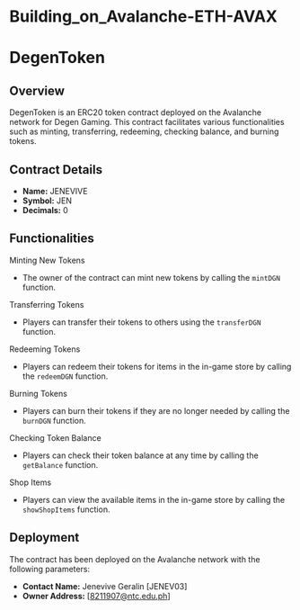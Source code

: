 # Building_on_Avalanche-ETH-AVAX

# DegenToken

## Overview

DegenToken is an ERC20 token contract deployed on the Avalanche network for Degen Gaming. This contract facilitates various functionalities such as minting, transferring, redeeming, checking balance, and burning tokens.

## Contract Details

- **Name:** JENEVIVE
- **Symbol:** JEN
- **Decimals:** 0

## Functionalities

Minting New Tokens
- The owner of the contract can mint new tokens by calling the `mintDGN` function.

Transferring Tokens
- Players can transfer their tokens to others using the `transferDGN` function.

Redeeming Tokens
- Players can redeem their tokens for items in the in-game store by calling the `redeemDGN` function.

Burning Tokens
- Players can burn their tokens if they are no longer needed by calling the `burnDGN` function.

Checking Token Balance
- Players can check their token balance at any time by calling the `getBalance` function.

Shop Items
- Players can view the available items in the in-game store by calling the `showShopItems` function.

## Deployment

The contract has been deployed on the Avalanche network with the following parameters:

- **Contact Name:** Jenevive Geralin [JENEV03]
- **Owner Address:** [8211907@ntc.edu.ph]

